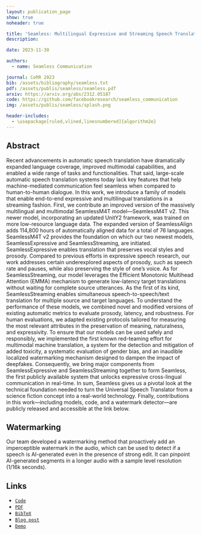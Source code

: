 ```yaml
---
layout: publication_page
show: true
noheader: true

title: 'Seamless: Multilingual Expressive and Streaming Speech Translation'
description: 

date: 2023-11-30

authors:
  - name: Seamless Communication

journal: CoRR 2023
bib: /assets/bibliography/seamless.txt
pdf: /assets/publis/seamless/seamless.pdf 
arxiv: https://arxiv.org/abs/2312.05187
code: https://github.com/facebookresearch/seamless_communication
img: /assets/publis/seamless/splash.png

header-includes:
  - \usepackage[ruled,vlined,linesnumbered]{algorithm2e}
---
```


## Abstract

Recent advancements in automatic speech translation have dramatically expanded language coverage, improved multimodal capabilities, and enabled a wide range of tasks and functionalities. That said, large-scale automatic speech translation systems today lack key features that help machine-mediated communication feel seamless when compared to human-to-human dialogue. In this work, we introduce a family of models that enable end-to-end expressive and multilingual translations in a streaming fashion. First, we contribute an improved version of the massively multilingual and multimodal SeamlessM4T model—SeamlessM4T v2. This newer model, incorporating an updated UnitY2 framework, was trained on more low-resource language data. The expanded version of SeamlessAlign adds 114,800 hours of automatically aligned data for a total of 76 languages. SeamlessM4T v2 provides the foundation on which our two newest models, SeamlessExpressive and SeamlessStreaming, are initiated. SeamlessExpressive enables translation that preserves vocal styles and prosody. Compared to previous efforts in expressive speech research, our work addresses certain underexplored aspects of prosody, such as speech rate and pauses, while also preserving the style of one’s voice. As for SeamlessStreaming, our model leverages the Efficient Monotonic Multihead Attention (EMMA) mechanism to generate low-latency target translations without waiting for complete source utterances. As the first of its kind, SeamlessStreaming enables simultaneous speech-to-speech/text translation for multiple source and target languages. To understand the performance of these models, we combined novel and modified versions of existing automatic metrics to evaluate prosody, latency, and robustness. For human evaluations, we adapted existing protocols tailored for measuring the most relevant attributes in the preservation of meaning, naturalness, and expressivity. To ensure that our models can be used safely and responsibly, we implemented the first known red-teaming effort for multimodal machine translation, a system for the detection and mitigation of added toxicity, a systematic evaluation of gender bias, and an inaudible localized watermarking mechanism designed to dampen the impact of deepfakes. Consequently, we bring major components from SeamlessExpressive and SeamlessStreaming together to form Seamless, the first publicly available system that unlocks expressive cross-lingual communication in real-time. In sum, Seamless gives us a pivotal look at the technical foundation needed to turn the Universal Speech Translator from a science fiction concept into a real-world technology. Finally, contributions in this work—including models, code, and a watermark detector—are publicly released and accessible at the link below.

## Watermarking

Our team developed a watermarking method that proactively add an imperceptible watermark in the audio, which can be used to detect if a speech is AI-generated even in the presence of strong edit. It can pinpoint AI-generated segments in a longer audio with a sample level resolution (1/16k seconds).


## Links

<!-- - [`arXiv`]({{page.arxiv}}) -->
- [`Code`]({{page.code}})
- [`PDF`]({{page.pdf}})
- [`BibTeX`]({{page.bib}})
- [`Blog post`](https://ai.meta.com/research/seamless-communication/)
- [`Demo`](https://seamless.metademolab.com/expressive/?utm_source=metaai&utm_medium=web&utm_campaign=seamless&utm_content=landing_page)

